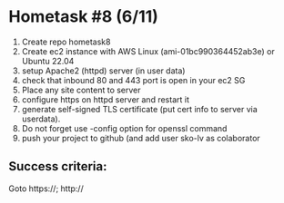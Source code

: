 Hometask #8 (6/11)
==================

1. Create repo hometask8
2. Create ec2 instance with AWS Linux (ami-01bc990364452ab3e) or Ubuntu 22.04
3. setup Apache2 (httpd) server (in user data)
4. check that inbound 80 and 443 port is open in your ec2 SG 
5. Place any site content to server
6. configure https on httpd server and restart it
7. generate self-signed TLS certificate (put cert info to server via userdata).
8. Do not forget use -config option for openssl command
9. push your project to github (and add user sko-lv as colaborator

Success criteria:
------------------
Goto https://<your-ec2-ip>; http://<your-ec2-ip>
